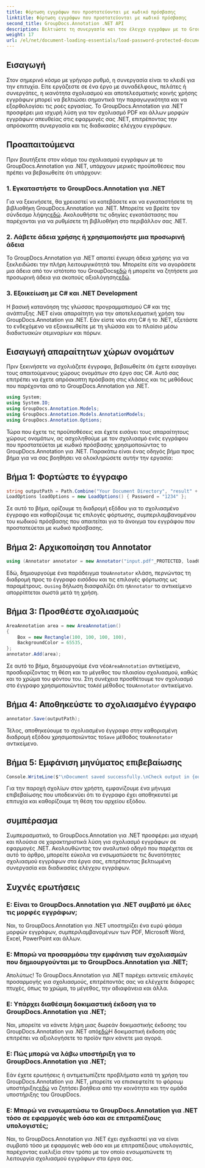 ```yaml
---
title: Φόρτωση εγγράφων που προστατεύονται με κωδικό πρόσβασης
linktitle: Φόρτωση εγγράφων που προστατεύονται με κωδικό πρόσβασης
second_title: GroupDocs.Annotation .NET API
description: Βελτιώστε τη συνεργασία και τον έλεγχο εγγράφων με το GroupDocs.Annotation για .NET. Σημειώστε το PDF και περισσότερα απρόσκοπτα στις εφαρμογές σας .NET.
weight: 17
url: /el/net/document-loading-essentials/load-password-protected-documents/
---
```

## Εισαγωγή
Στον σημερινό κόσμο με γρήγορο ρυθμό, η συνεργασία είναι το κλειδί για την επιτυχία. Είτε εργάζεστε σε ένα έργο με συναδέλφους, πελάτες ή συνεργάτες, η ικανότητα σχολιασμού και αποτελεσματικής κοινής χρήσης εγγράφων μπορεί να βελτιώσει σημαντικά την παραγωγικότητα και να εξορθολογίσει τις ροές εργασίας. Το GroupDocs.Annotation για .NET προσφέρει μια ισχυρή λύση για τον σχολιασμό PDF και άλλων μορφών εγγράφων απευθείας στις εφαρμογές σας .NET, επιτρέποντας την απρόσκοπτη συνεργασία και τις διαδικασίες ελέγχου εγγράφων.
## Προαπαιτούμενα
Πριν βουτήξετε στον κόσμο του σχολιασμού εγγράφων με το GroupDocs.Annotation για .NET, υπάρχουν μερικές προϋποθέσεις που πρέπει να βεβαιωθείτε ότι υπάρχουν:
### 1. Εγκαταστήστε το GroupDocs.Annotation για .NET
 Για να ξεκινήσετε, θα χρειαστεί να κατεβάσετε και να εγκαταστήσετε τη βιβλιοθήκη GroupDocs.Annotation για .NET. Μπορείτε να βρείτε τον σύνδεσμο λήψης[εδώ](https://releases.groupdocs.com/annotation/net/). Ακολουθήστε τις οδηγίες εγκατάστασης που παρέχονται για να ρυθμίσετε τη βιβλιοθήκη στο περιβάλλον σας .NET.
### 2. Λάβετε άδεια χρήσης ή χρησιμοποιήστε μια προσωρινή άδεια
 Το GroupDocs.Annotation για .NET απαιτεί έγκυρη άδεια χρήσης για να ξεκλειδώσει την πλήρη λειτουργικότητά του. Μπορείτε είτε να αγοράσετε μια άδεια από τον ιστότοπο του GroupDocs[εδώ](https://purchase.groupdocs.com/buy) ή μπορείτε να ζητήσετε μια προσωρινή άδεια για σκοπούς αξιολόγησης[εδώ](https://purchase.groupdocs.com/temporary-license/).
### 3. Εξοικείωση με C# και .NET Development
Η βασική κατανόηση της γλώσσας προγραμματισμού C# και της ανάπτυξης .NET είναι απαραίτητη για την αποτελεσματική χρήση του GroupDocs.Annotation για .NET. Εάν είστε νέοι στη C# ή το .NET, εξετάστε το ενδεχόμενο να εξοικειωθείτε με τη γλώσσα και το πλαίσιο μέσω διαδικτυακών σεμιναρίων και πόρων.

## Εισαγωγή απαραίτητων χώρων ονομάτων
Πριν ξεκινήσετε να σχολιάζετε έγγραφα, βεβαιωθείτε ότι έχετε εισαγάγει τους απαιτούμενους χώρους ονομάτων στο έργο σας C#. Αυτό σας επιτρέπει να έχετε απρόσκοπτη πρόσβαση στις κλάσεις και τις μεθόδους που παρέχονται από το GroupDocs.Annotation για .NET.
```csharp
using System;
using System.IO;
using GroupDocs.Annotation.Models;
using GroupDocs.Annotation.Models.AnnotationModels;
using GroupDocs.Annotation.Options;
```

Τώρα που έχετε τις προϋποθέσεις και έχετε εισάγει τους απαραίτητους χώρους ονομάτων, ας ασχοληθούμε με τον σχολιασμό ενός εγγράφου που προστατεύεται με κωδικό πρόσβασης χρησιμοποιώντας το GroupDocs.Annotation για .NET. Παρακάτω είναι ένας οδηγός βήμα προς βήμα για να σας βοηθήσει να ολοκληρώσετε αυτήν την εργασία:
## Βήμα 1: Φορτώστε το έγγραφο
```csharp
string outputPath = Path.Combine("Your Document Directory", "result" + Path.GetExtension("input.pdf"));
LoadOptions loadOptions = new LoadOptions() { Password = "1234" };
```
Σε αυτό το βήμα, ορίζουμε τη διαδρομή εξόδου για το σχολιασμένο έγγραφο και καθορίζουμε τις επιλογές φόρτωσης, συμπεριλαμβανομένου του κωδικού πρόσβασης που απαιτείται για το άνοιγμα του εγγράφου που προστατεύεται με κωδικό πρόσβασης.
## Βήμα 2: Αρχικοποίηση του Annotator
```csharp
using (Annotator annotator = new Annotator("input.pdf"_PROTECTED, loadOptions))
```
 Εδώ, δημιουργούμε ένα παράδειγμα του`Annotator` κλάση, περνώντας τη διαδρομή προς το έγγραφο εισόδου και τις επιλογές φόρτωσης ως παραμέτρους. ο`using` δήλωση διασφαλίζει ότι η`Annotator` το αντικείμενο απορρίπτεται σωστά μετά τη χρήση.
## Βήμα 3: Προσθέστε σχολιασμούς
```csharp
AreaAnnotation area = new AreaAnnotation()
{
    Box = new Rectangle(100, 100, 100, 100),
    BackgroundColor = 65535,
};
annotator.Add(area);
```
 Σε αυτό το βήμα, δημιουργούμε ένα νέο`AreaAnnotation` αντικείμενο, προσδιορίζοντας τη θέση και το μέγεθος του πλαισίου σχολιασμού, καθώς και το χρώμα του φόντου του. Στη συνέχεια προσθέτουμε τον σχολιασμό στο έγγραφο χρησιμοποιώντας το`Add` μέθοδος του`Annotator` αντικείμενο.
## Βήμα 4: Αποθηκεύστε το σχολιασμένο έγγραφο
```csharp
annotator.Save(outputPath);
```
 Τέλος, αποθηκεύουμε το σχολιασμένο έγγραφο στην καθορισμένη διαδρομή εξόδου χρησιμοποιώντας το`Save` μέθοδος του`Annotator` αντικείμενο.
## Βήμα 5: Εμφάνιση μηνύματος επιβεβαίωσης
```csharp
Console.WriteLine($"\nDocument saved successfully.\nCheck output in {outputPath}.");
```
Για την παροχή σχολίων στον χρήστη, εμφανίζουμε ένα μήνυμα επιβεβαίωσης που υποδεικνύει ότι το έγγραφο έχει αποθηκευτεί με επιτυχία και καθορίζουμε τη θέση του αρχείου εξόδου.

## συμπέρασμα
Συμπερασματικά, το GroupDocs.Annotation για .NET προσφέρει μια ισχυρή και πλούσια σε χαρακτηριστικά λύση για σχολιασμό εγγράφων σε εφαρμογές .NET. Ακολουθώντας τον αναλυτικό οδηγό που παρέχεται σε αυτό το άρθρο, μπορείτε εύκολα να ενσωματώσετε τις δυνατότητες σχολιασμού εγγράφων στα έργα σας, επιτρέποντας βελτιωμένη συνεργασία και διαδικασίες ελέγχου εγγράφων.
## Συχνές ερωτήσεις
### Ε: Είναι το GroupDocs.Annotation για .NET συμβατό με όλες τις μορφές εγγράφων;
Ναι, το GroupDocs.Annotation για .NET υποστηρίζει ένα ευρύ φάσμα μορφών εγγράφων, συμπεριλαμβανομένων των PDF, Microsoft Word, Excel, PowerPoint και άλλων.
### Ε: Μπορώ να προσαρμόσω την εμφάνιση των σχολιασμών που δημιουργούνται με το GroupDocs.Annotation για .NET;
Απολύτως! Το GroupDocs.Annotation για .NET παρέχει εκτενείς επιλογές προσαρμογής για σχολιασμούς, επιτρέποντάς σας να ελέγχετε διάφορες πτυχές, όπως το χρώμα, το μέγεθος, την αδιαφάνεια και άλλα.
### Ε: Υπάρχει διαθέσιμη δοκιμαστική έκδοση για το GroupDocs.Annotation για .NET;
 Ναι, μπορείτε να κάνετε λήψη μιας δωρεάν δοκιμαστικής έκδοσης του GroupDocs.Annotation για .NET από[εδώ](https://releases.groupdocs.com/)Η δοκιμαστική έκδοση σάς επιτρέπει να αξιολογήσετε το προϊόν πριν κάνετε μια αγορά.
### Ε: Πώς μπορώ να λάβω υποστήριξη για το GroupDocs.Annotation για .NET;
 Εάν έχετε ερωτήσεις ή αντιμετωπίζετε προβλήματα κατά τη χρήση του GroupDocs.Annotation για .NET, μπορείτε να επισκεφτείτε το φόρουμ υποστήριξης[εδώ](https://forum.groupdocs.com/c/annotation/10) να ζητήσει βοήθεια από την κοινότητα και την ομάδα υποστήριξης του GroupDocs.
### Ε: Μπορώ να ενσωματώσω το GroupDocs.Annotation για .NET τόσο σε εφαρμογές web όσο και σε επιτραπέζιους υπολογιστές;
Ναι, το GroupDocs.Annotation για .NET έχει σχεδιαστεί για να είναι συμβατό τόσο με εφαρμογές web όσο και με επιτραπέζιους υπολογιστές, παρέχοντας ευελιξία στον τρόπο με τον οποίο ενσωματώνετε τη λειτουργία σχολιασμού εγγράφων στα έργα σας.